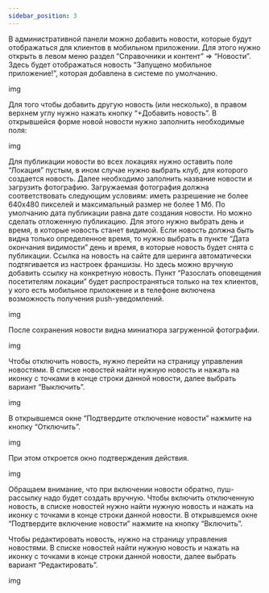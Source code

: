 ```yaml
---
sidebar_position: 3
---
```


В административной панели можно добавить новости, которые будут отображаться для клиентов в мобильном приложении. Для этого нужно открыть в левом меню раздел “Справочники и контент” => “Новости”. Здесь будет отображаться новость “Запущено мобильное приложение!”, которая добавлена в системе по умолчанию.

img

Для того чтобы добавить другую новость (или несколько), в правом верхнем углу нужно нажать кнопку “+Добавить новость”. В открывшейся форме новой новости нужно заполнить необходимые поля:

img

Для публикации новости во всех локациях нужно оставить поле “Локация” пустым, в ином случае нужно выбрать клуб, для которого создается новость.
Далее необходимо заполнить название новости и загрузить фотографию. Загружаемая фотография должна соответствовать следующим условиям: иметь разрешение не более 640x480 пикселей и максимальный размер не более 1 Мб.
По умолчанию дата публикации равна дате создания новости. Но можно сделать отложенную публикацию. Для этого нужно выбрать день и время, в которые новость станет видимой.
Если новость должна быть видна только определенное время, то нужно выбрать в пункте “Дата окончания видимости” день и время,  в которые новость будет снята с публикации.
Ссылка на новость на сайте для шеринга автоматически подтягивается из настроек франшизы. Но здесь можно вручную добавить ссылку на конкретную новость.
Пункт “Разослать оповещения посетителям локации” будет распространяться только на тех клиентов, у кого есть мобильное приложение и в телефоне включена возможность получения push-уведомлений. 

img

После сохранения новости видна миниатюра загруженной фотографии.

img

Чтобы отключить новость, нужно перейти на страницу управления новостями. В списке новостей найти нужную новость и нажать на иконку с точками в конце строки данной новости, далее выбрать вариант “Выключить”. 

img

В открывшемся окне “Подтвердите отключение новости” нажмите на кнопку “Отключить”. 

img

При этом откроется окно подтверждения действия. 

img

Обращаем внимание, что при включении новости обратно, пуш-рассылку надо будет создать вручную.
Чтобы включить отключенную новость, в списке новостей нужно найти нужную новость и нажать на иконку с точками в конце строки данной новости. В открывшемся окне “Подтвердите включение новости” нажмите на кнопку “Включить”.

Чтобы редактировать новость, нужно на страницу управления новостями. В списке новостей найти нужную новость и нажать на иконку с точками в конце строки данной новости, далее выбрать вариант “Редактировать”.

img

